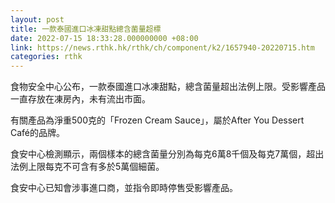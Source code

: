 ```yaml
---
layout: post
title: 一款泰國進口冰凍甜點總含菌量超標
date: 2022-07-15 18:33:28.000000000 +08:00
link: https://news.rthk.hk/rthk/ch/component/k2/1657940-20220715.htm
categories: rthk
---
```


食物安全中心公布，一款泰國進口冰凍甜點，總含菌量超出法例上限。受影響產品一直存放在凍房內，未有流出市面。

有關產品為淨重500克的「Frozen Cream Sauce」，屬於After You Dessert Café的品牌。

食安中心檢測顯示，兩個樣本的總含菌量分別為每克6萬8千個及每克7萬個，超出法例上限每克不可含有多於5萬個細菌。

食安中心已知會涉事進口商，並指令即時停售受影響產品。
